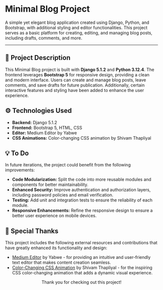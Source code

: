<h1>Minimal Blog Project</h1>

<p>
  A simple yet elegant blog application created using Django, Python, and Bootstrap, with additional styling and editor functionalities. This project serves as a basic platform for creating, editing, and managing blog posts, including drafts, comments, and more.
</p>

---

<h2>📝 Project Description</h2>

<p>This Minimal Blog project is built with <strong>Django 5.1.2</strong> and <strong>Python 3.12.4</strong>. The frontend leverages <strong>Bootstrap 5</strong> for responsive design, providing a clean and modern interface. Users can create and manage blog posts, leave comments, and save drafts for future publication. Additionally, certain interactive features and styling have been added to enhance the user experience.</p>

<h2>⚙️ Technologies Used</h2>

<ul>
  <li><strong>Backend:</strong> Django 5.1.2</li>
  <li><strong>Frontend:</strong> Bootstrap 5, HTML, CSS</li>
  <li><strong>Editor:</strong> Medium Editor by Yabwe</li>
  <li><strong>CSS Animations:</strong> Color-changing CSS animation by Shivam Thapliyal</li>
</ul>

<h2>💡 To Do</h2>

<p>In future iterations, the project could benefit from the following improvements:</p>

<ul>
  <li><strong>Code Modularization:</strong> Split the code into more reusable modules and components for better maintainability.</li>
  <li><strong>Enhanced Security:</strong> Improve authentication and authorization layers, including password policies and email verification.</li>
  <li><strong>Testing:</strong> Add unit and integration tests to ensure the reliability of each module.</li>
  <li><strong>Responsive Enhancements:</strong> Refine the responsive design to ensure a better user experience on mobile devices.</li>
</ul>

<h2>🎨 Special Thanks</h2>

<p>This project includes the following external resources and contributions that have greatly enhanced its functionality and design:</p>

<ul>
  <li><a href="https://github.com/yabwe/medium-editor" target="_blank">Medium Editor</a> by Yabwe - for providing an intuitive and user-friendly text editor that makes content creation seamless.</li>
  <li><a href="https://codepen.io/thapliyalshivam/pen/dvgXVO" target="_blank">Color-Changing CSS Animation</a> by Shivam Thapliyal - for the inspiring CSS color-changing animation that adds a dynamic visual experience.</li>
</ul>

<p align="center">Thank you for checking out this project!</p>
